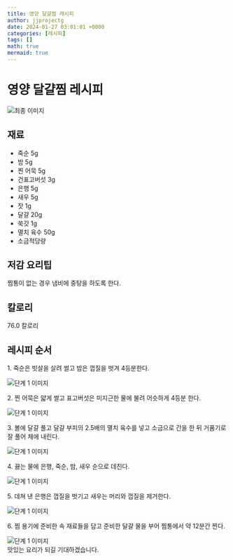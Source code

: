 ```yaml
---
title: 영양 달걀찜 레시피
author: jjprojectg
date: 2024-01-27 03:01:01 +0000
categories: [레시피]
tags: []
math: true
mermaid: true
---
```

<meta name="og:type" content="website"/>
<meta charset="UTF-8"/>
<div class="header">
  <h1>영양 달걀찜 레시피</h1>
</div>

<div class="container my-4">
  <div class="row">
    <div class="col-12 col-md-6">
      <div class="recipe-image">
        <img src="http://www.foodsafetykorea.go.kr/uploadimg/20141117/20141117053631_1416213391320.jpg" class="step-image" alt="최종 이미지"/>
      </div>
    </div>
    <div class="col-12 col-md-6">
      <div class="ingredients">
        <h2>재료</h2>
        <ul class="card">
          <li> 죽순 5g </li>
          <li>  밤 5g </li>
          <li>  찐 어묵 5g </li>
          <li>  건표고버섯 3g </li>
          <li>  은행 5g </li>
          <li>  새우 5g </li>
          <li>  잣 1g </li>
          <li>  달걀 20g </li>
          <li>  쑥갓 1g </li>
          <li>  멸치 육수 50g </li>
          <li>  소금적당량 </li>
</ul>
      </div>
    </div>
    <div class="col-12 col-md-6">
      <div class="ingredients">
        <h2>저감 요리팁</h2>
        <div class="card"> 
          <p>
            찜통이 없는 경우 냄비에 중탕을 하도록 한다.
          </p>
        </div>
      </div>
      <div class="ingredients">
        <h2>칼로리</h2>
        <div class="card"> 
          <p>
            76.0 칼로리
          </p>
        </div>
      </div>
    </div>
  </div>

  <h2 class="my-4">레시피 순서</h2>
  <div class="card recipe-card">
    <div class="card-body recipe-step">
      <p class="card-text step-description">1. 죽순은 빗살을 살려 썰고 밤은 껍질을 벗겨 4등분한다.</p>
      <img src="http://www.foodsafetykorea.go.kr/uploadimg/cook/943-1.jpg" alt="단계 1 이미지" class="step-image"/>
    </div>
  </div>
  <div class="card recipe-card">
    <div class="card-body recipe-step">
      <p class="card-text step-description">2. 찐 어묵은 얇게 썰고 표고버섯은 미지근한 물에 불려 어슷하게 4등분 한다.</p>
      <img src="http://www.foodsafetykorea.go.kr/uploadimg/cook/943-2.jpg" alt="단계 1 이미지" class="step-image"/>
    </div>
  </div>
  <div class="card recipe-card">
    <div class="card-body recipe-step">
      <p class="card-text step-description">3. 볼에 달걀 풀고 달걀 부피의 2.5배의 멸치 육수를 넣고 소금으로 간을 한 뒤 거품기로 잘 풀어 체에 내린다.</p>
      <img src="http://www.foodsafetykorea.go.kr/uploadimg/cook/943-3.jpg" alt="단계 1 이미지" class="step-image"/>
    </div>
  </div>
  <div class="card recipe-card">
    <div class="card-body recipe-step">
      <p class="card-text step-description">4. 끓는 물에 은행, 죽순, 밤, 새우 순으로 데친다.</p>
      <img src="http://www.foodsafetykorea.go.kr/uploadimg/cook/943-4.jpg" alt="단계 1 이미지" class="step-image"/>
    </div>
  </div>
  <div class="card recipe-card">
    <div class="card-body recipe-step">
      <p class="card-text step-description">5. 데쳐 낸 은행은 껍질을 벗기고 새우는 머리와 껍질을 제거한다.</p>
      <img src="http://www.foodsafetykorea.go.kr/uploadimg/cook/943-5.jpg" alt="단계 1 이미지" class="step-image"/>
    </div>
  </div>
  <div class="card recipe-card">
    <div class="card-body recipe-step">
      <p class="card-text step-description">6. 찜 용기에 준비한 속 재료들을 담고 준비한 달걀 물을 부어 찜통에서 약 12분간 찐다.</p>
      <img src="http://www.foodsafetykorea.go.kr/uploadimg/cook/943-6.jpg" alt="단계 1 이미지" class="step-image"/>
    </div>
  </div>

</div>
맛있는 요리가 되길 기대하겠습니다.
